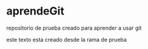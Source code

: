 # aprendeGit
repositorio de prueba creado para aprender a usar git

este texto esta creado desde la rama de prueba
